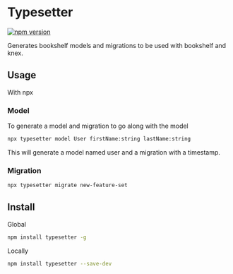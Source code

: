 # Typesetter

[![npm version](https://badge.fury.io/js/typesetter.svg)](https://badge.fury.io/js/typesetter)

Generates bookshelf models and migrations to be used with bookshelf and knex.

## Usage

With npx

### Model

To generate a model and migration to go along with the model

```bash
npx typesetter model User firstName:string lastName:string
```

This will generate a model named user and a migration with a timestamp.

### Migration

```bash
npx typesetter migrate new-feature-set
```

## Install

Global

```bash
npm install typesetter -g
```

Locally

```bash
npm install typesetter --save-dev
```